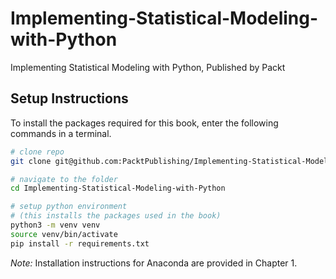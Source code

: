 # Implementing-Statistical-Modeling-with-Python
Implementing Statistical Modeling with Python, Published by Packt

## Setup Instructions

To install the packages required for this book,
enter the following commands in a terminal.

```bash
# clone repo 
git clone git@github.com:PacktPublishing/Implementing-Statistical-Modeling-with-Python.git

# navigate to the folder
cd Implementing-Statistical-Modeling-with-Python

# setup python environment 
# (this installs the packages used in the book)
python3 -m venv venv
source venv/bin/activate
pip install -r requirements.txt
```

*Note:* Installation instructions for Anaconda are provided in Chapter 1.